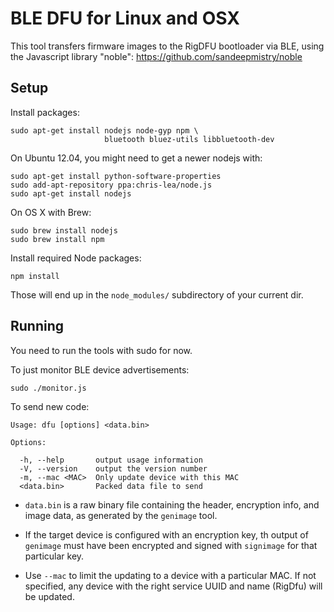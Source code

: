 BLE DFU for Linux and OSX
=========================

This tool transfers firmware images to the RigDFU bootloader via BLE,
using the Javascript library "noble":
  https://github.com/sandeepmistry/noble

Setup
-----

Install packages:

    sudo apt-get install nodejs node-gyp npm \
                         bluetooth bluez-utils libbluetooth-dev

On Ubuntu 12.04, you might need to get a newer nodejs with:

    sudo apt-get install python-software-properties
    sudo add-apt-repository ppa:chris-lea/node.js
    sudo apt-get install nodejs

On OS X with Brew:

    sudo brew install nodejs
    sudo brew install npm

Install required Node packages:

    npm install

Those will end up in the `node_modules/` subdirectory of your current dir.

Running
-------

You need to run the tools with sudo for now.

To just monitor BLE device advertisements:

    sudo ./monitor.js

To send new code:

    Usage: dfu [options] <data.bin>

    Options:

      -h, --help       output usage information
      -V, --version    output the version number
      -m, --mac <MAC>  Only update device with this MAC
      <data.bin>       Packed data file to send

* `data.bin` is a raw binary file containing the header, encryption
   info, and image data, as generated by the `genimage` tool.

* If the target device is configured with an encryption key, th output
  of `genimage` must have been encrypted and signed with `signimage`
  for that particular key.

* Use `--mac` to limit the updating to a device with a particular MAC.
  If not specified, any device with the right service UUID and name (RigDfu)
  will be updated.
